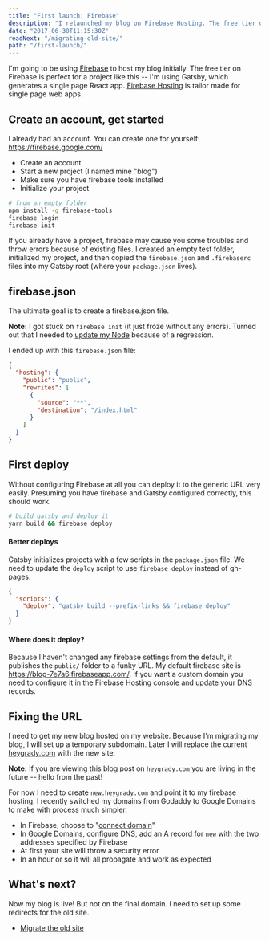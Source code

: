 ```yaml
---
title: "First launch: Firebase"
description: "I relaunched my blog on Firebase Hosting. The free tier on Firebase is perfect for single page web apps, like my Gatsby blog."
date: "2017-06-30T11:15:30Z"
readNext: "/migrating-old-site/"
path: "/first-launch/"
---
```


I'm going to be using [Firebase](https://firebase.google.com/) to host my blog initially. The free tier on Firebase is perfect for a project like this -- I'm using Gatsby, which generates a single page React app. [Firebase Hosting](https://firebase.google.com/docs/hosting/) is tailor made for single page web apps.

## Create an account, get started
I already had an account. You can create one for yourself: https://firebase.google.com/

- Create an account
- Start a new project (I named mine "blog")
- Make sure you have firebase tools installed
- Initialize your project

```bash
# from an empty folder
npm install -g firebase-tools
firebase login
firebase init
```

If you already have a project, firebase may cause you some troubles and throw errors because of existing files. I created an empty test folder, initialized my project, and then copied the `firebase.json` and `.firebaserc` files into my Gatsby root (where your `package.json` lives).

## firebase.json

The ultimate goal is to create a firebase.json file.

**Note:** I got stuck on `firebase init` (it just froze without any errors). Turned out that I needed to [update my Node](https://github.com/firebase/firebase-tools/issues/370) because of a regression.

I ended up with this `firebase.json` file:

```json
{
  "hosting": {
    "public": "public",
    "rewrites": [
      {
        "source": "**",
        "destination": "/index.html"
      }
    ]
  }
}
```

## First deploy
Without configuring Firebase at all you can deploy it to the generic URL very easily. Presuming you have firebase and Gatsby configured correctly, this should work.

```bash
# build gatsby and deploy it
yarn build && firebase deploy
```

#### Better deploys
Gatsby initializes projects with a few scripts in the `package.json` file. We need to update the `deploy` script to use `firebase deploy` instead of gh-pages.

```json
{
  "scripts": {
    "deploy": "gatsby build --prefix-links && firebase deploy"
  }
}
```

#### Where does it deploy?
Because I haven't changed any firebase settings from the default, it publishes the `public/` folder to a funky URL. My default firebase site is https://blog-7e7a6.firebaseapp.com/. If you want a custom domain you need to configure it in the Firebase Hosting console and update your DNS records.

## Fixing the URL
I need to get my new blog hosted on my website. Because I'm migrating my blog, I will set up a temporary subdomain. Later I will replace the current [heygrady.com](https://heygrady.com) with the new site.

**Note:** If you are viewing this blog post on `heygrady.com` you are living in the future -- hello from the past!

For now I need to create `new.heygrady.com` and point it to my firebase hosting. I recently switched my domains from Godaddy to Google Domains to make with process much simpler.

- In Firebase, choose to "[connect domain](https://firebase.google.com/docs/hosting/custom-domain)"
- In Google Domains, configure DNS, add an A record for `new` with the two addresses specified by Firebase
- At first your site will throw a security error
- In an hour or so it will all propagate and work as expected

## What's next?
Now my blog is live! But not on the final domain. I need to set up some redirects for the old site.

- [Migrate the old site](/migrating-old-site)
